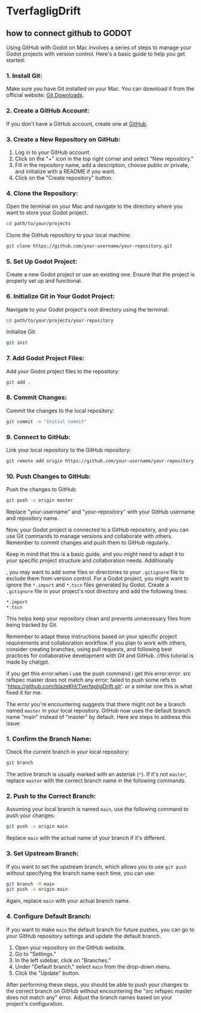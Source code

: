 # TverfagligDrift

## how to connect github to GODOT

Using GitHub with Godot on Mac involves a series of steps to manage your Godot projects with version control. Here's a basic guide to help you get started:

### 1. Install Git:

Make sure you have Git installed on your Mac. You can download it from the official website: [Git Downloads](https://git-scm.com/book/en/v2/Getting-Started-Installing-Git).

### 2. Create a GitHub Account:

If you don't have a GitHub account, create one at [GitHub](https://github.com/).

### 3. Create a New Repository on GitHub:

1. Log in to your GitHub account.
2. Click on the "+" icon in the top right corner and select "New repository."
3. Fill in the repository name, add a description, choose public or private, and initialize with a README if you want.
4. Click on the "Create repository" button.

### 4. Clone the Repository:

Open the terminal on your Mac and navigate to the directory where you want to store your Godot project.

```bash
cd path/to/your/projects
```

Clone the GitHub repository to your local machine:

```bash
git clone https://github.com/your-username/your-repository.git
```

### 5. Set Up Godot Project:

Create a new Godot project or use an existing one. Ensure that the project is properly set up and functional.

### 6. Initialize Git in Your Godot Project:

Navigate to your Godot project's root directory using the terminal:

```bash
cd path/to/your/projects/your-repository
```

Initialize Git:

```bash
git init
```

### 7. Add Godot Project Files:

Add your Godot project files to the repository:

```bash
git add .
```

### 8. Commit Changes:

Commit the changes to the local repository:

```bash
git commit -m "Initial commit"
```

### 9. Connect to GitHub:

Link your local repository to the GitHub repository:

```bash
git remote add origin https://github.com/your-username/your-repository.git
```

### 10. Push Changes to GitHub:

Push the changes to GitHub:

```bash
git push -u origin master
```

Replace "your-username" and "your-repository" with your GitHub username and repository name.

Now, your Godot project is connected to a GitHub repository, and you can use Git commands to manage versions and collaborate with others. Remember to commit changes and push them to GitHub regularly.

Keep in mind that this is a basic guide, and you might need to adapt it to your specific project structure and collaboration needs. Additionally

, you may want to add some files or directories to your `.gitignore` file to exclude them from version control. For a Godot project, you might want to ignore the `*.import` and `*.tscn` files generated by Godot. Create a `.gitignore` file in your project's root directory and add the following lines:

```plaintext
*.import
*.tscn
```

This helps keep your repository clean and prevents unnecessary files from being tracked by Git.

Remember to adapt these instructions based on your specific project requirements and collaboration workflow. If you plan to work with others, consider creating branches, using pull requests, and following best practices for collaborative development with Git and GitHub.
//this tutorial is made by chatgpt.

if you get this error:when i use the push command i get this error:error: src refspec master does not match any
error: failed to push some refs to 'https://github.com/blazeKH/TverfagligDrift.git'. or a similar one this is what fixed it for me.

The error you're encountering suggests that there might not be a branch named `master` in your local repository. GitHub now uses the default branch name "main" instead of "master" by default. Here are steps to address this issue:

### 1. Confirm the Branch Name:

Check the current branch in your local repository:

```bash
git branch
```

The active branch is usually marked with an asterisk (`*`). If it's not `master`, replace `master` with the correct branch name in the following commands.

### 2. Push to the Correct Branch:

Assuming your local branch is named `main`, use the following command to push your changes:

```bash
git push -u origin main
```

Replace `main` with the actual name of your branch if it's different.

### 3. Set Upstream Branch:

If you want to set the upstream branch, which allows you to use `git push` without specifying the branch name each time, you can use:

```bash
git branch -M main
git push -u origin main
```

Again, replace `main` with your actual branch name.

### 4. Configure Default Branch:

If you want to make `main` the default branch for future pushes, you can go to your GitHub repository settings and update the default branch.

1. Open your repository on the GitHub website.
2. Go to "Settings."
3. In the left sidebar, click on "Branches."
4. Under "Default branch," select `main` from the drop-down menu.
5. Click the "Update" button.

After performing these steps, you should be able to push your changes to the correct branch on GitHub without encountering the "src refspec master does not match any" error. Adjust the branch names based on your project's configuration.
